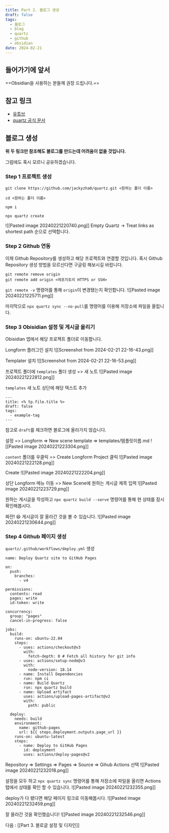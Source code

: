 ```yaml
---
title: Part 2. 블로그 생성
draft: false
tags:
  - 블로그
  - blog
  - quartz
  - github
  - obsidian
date: 2024-02-21
---
```

## 들어가기에 앞서

==Obsidian을 사용하는 분들께 권장 드립니다.==
## 참고 링크

- [유튜브](https://www.youtube.com/watch?v=6s6DT1yN4dw)
- [quartz 공식 문서](https://quartz.jzhao.xyz/)

## 블로그 생성

**위 두 링크만 참조해도 블로그를 만드는데 어려움이 없을 것입니다.**

그럼에도 혹시 모르니 공유하겠습니다.

### Step 1 프로젝트 생성

```
git clone https://github.com/jackyzha0/quartz.git <원하는 폴더 이름>

cd <원하는 폴더 이름>

npm i

npx quartz create
```

![[Pasted image 20240221220740.png]]
Empty Quartz -> Treat links as shortest path 순으로 선택합니다.

### Step 2 Github 연동

이제 Github Repository를 생성하고 해당 프로젝트와 연결할 것입니다. 혹시 Github Repository 생성 방법을 모르신다면 구글링 해보시길 바랍니다.

```
git remote remove origin
git remote add origin <레포지토리 HTTPS or SSH>
```

`git remote -v` 명령어를 통해 `origin`이 변경됐는지 확인합니다.
![[Pasted image 20240221225711.png]]

마지막으로 `npx quartz sync --no-pull`를 명령어를 이용해 저장소에 파일을 올립니다.

### Step 3 Obisidian 설정 및 게시글 올리기

Obisidian 앱에서 해당 프로젝트 폴더로 이동합니다. 

Longform 플러그인 설치
![[Screenshot from 2024-02-21 22-16-43.png]]

Templater 설치
![[Screenshot from 2024-02-21 22-16-53.png]]

프로젝트 폴더에 `templates` 폴더 생성 => 새 노트
![[Pasted image 20240221222812.png]]

`templates` 새 노트 상단에 해당 텍스트 추가
```
---
title: <% tp.file.title %>
draft: false
tags:
  - example-tag
---
```
참고로 `draft`를 체크하면 블로그에 올라가지 않습니다.


설정 => Longform => New scene template => templates/템플릿이름.md
![[Pasted image 20240221223304.png]]

`content` 폴더를 우클릭 => Create Longform Project 클릭
![[Pasted image 20240221222128.png]]

Create
![[Pasted image 20240221222204.png]]

상단 Longform 메뉴 이동 => New Scene에 원하는 게시글 제목 입력
![[Pasted image 20240221223729.png]]

원하는 게시글을 작성하고 `npx quartz build --serve` 명령어를 통해 현 상태를 잠시 확인해봅시다.

짜잔! 😆 게시글이 잘 올라간 것을 볼 수 있습니다.
![[Pasted image 20240221230644.png]]

### Step 4 Github 페이지 생성

`quartz/.github/workflows/deploy.yml` 생성

```
name: Deploy Quartz site to GitHub Pages
 
on:
  push:
    branches:
      - v4
 
permissions:
  contents: read
  pages: write
  id-token: write
 
concurrency:
  group: "pages"
  cancel-in-progress: false
 
jobs:
  build:
    runs-on: ubuntu-22.04
    steps:
      - uses: actions/checkout@v3
        with:
          fetch-depth: 0 # Fetch all history for git info
      - uses: actions/setup-node@v3
        with:
          node-version: 18.14
      - name: Install Dependencies
        run: npm ci
      - name: Build Quartz
        run: npx quartz build
      - name: Upload artifact
        uses: actions/upload-pages-artifact@v2
        with:
          path: public
 
  deploy:
    needs: build
    environment:
      name: github-pages
      url: ${{ steps.deployment.outputs.page_url }}
    runs-on: ubuntu-latest
    steps:
      - name: Deploy to GitHub Pages
        id: deployment
        uses: actions/deploy-pages@v2
```

Repository => Settings => Pages => Source => Gihub Actions 선택
![[Pasted image 20240221232018.png]]

설정을 모두 하고 `npx quartz sync` 명령어를 통해 저장소에 파일을 올리면 Actions 탭에서 상태를 확인 할 수 있습니다.
![[Pasted image 20240221232355.png]]

deploy가 다 됐다면 해당 페이지 링크로 이동해봅시다.
![[Pasted image 20240221232459.png]]

잘 올라간 것을 확인했습니다!
![[Pasted image 20240221232546.png]]


다음 : [[Part 3. 블로글 설정 및 디자인]]